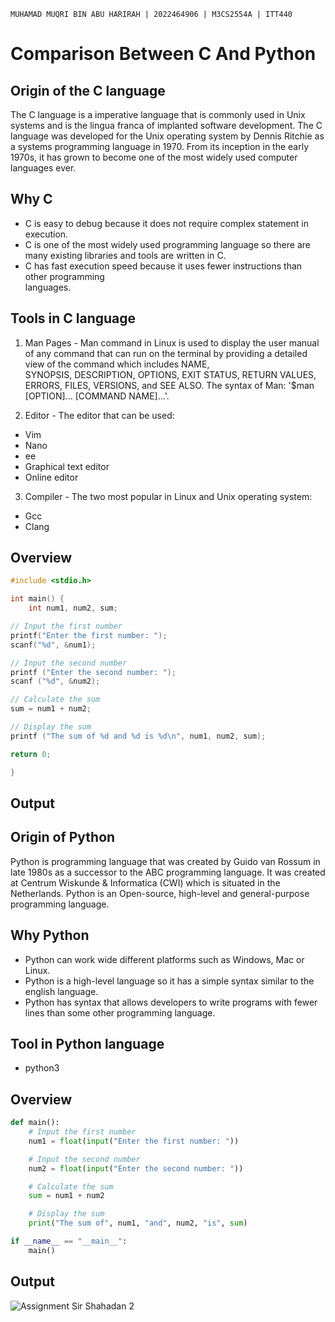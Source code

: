 `MUHAMAD MUQRI BIN ABU HARIRAH | 2022464906 | M3CS2554A | ITT440`
# Comparison Between C And Python

## Origin of the C language
The C language is a imperative language that is commonly used in Unix systems and is the lingua franca of implanted software development. The C language was developed for the Unix operating system by Dennis Ritchie as a systems programming language in 1970. From its inception in the early 1970s, it has grown to become one of the most widely used computer languages ever.


## Why C
* C is easy to debug because it does not require complex statement in execution.
* C is one of the most widely used programming language so there are many existing libraries      and tools are written in C.
* C has fast execution speed because it uses fewer instructions than other programming         
  languages.

## Tools in C language
1) Man Pages - Man command in Linux is used to display the user manual of any command that can 
   run  on the terminal by providing a detailed view of the command which includes NAME,     
   SYNOPSIS, DESCRIPTION, OPTIONS, EXIT STATUS, RETURN VALUES, ERRORS, FILES, VERSIONS, and SEE 
   ALSO. The syntax of Man: '$man [OPTION]... [COMMAND NAME]...'.

2) Editor - The editor that can be used:
  * Vim
  * Nano
  * ee
  * Graphical text editor
  * Online editor

3) Compiler - The two most popular in Linux and Unix operating system:
  * Gcc
  * Clang

## Overview
```c
#include <stdio.h>

int main() {
    int num1, num2, sum;

// Input the first number
printf("Enter the first number: ");
scanf("%d", &num1);

// Input the second number
printf ("Enter the second number: ");
scanf ("%d", &num2);

// Calculate the sum
sum = num1 + num2;

// Display the sum
printf ("The sum of %d and %d is %d\n", num1, num2, sum);

return 0;

}
```
## Output


## Origin of Python
Python is programming language that was created by Guido van Rossum in late 1980s as a successor to the ABC programming language. It was created at Centrum Wiskunde & Informatica (CWI) which is situated in the Netherlands. Python is an Open-source, high-level and general-purpose programming language. 

## Why Python
* Python can work wide different platforms such as Windows, Mac or Linux.
* Python is a high-level language so it has a simple syntax similar to the english language.
* Python has syntax that allows developers to write programs with fewer lines than some other     programming language.

## Tool in Python language
* python3

## Overview
```python
def main():
    # Input the first number
    num1 = float(input("Enter the first number: "))

    # Input the second number
    num2 = float(input("Enter the second number: "))

    # Calculate the sum
    sum = num1 + num2

    # Display the sum
    print("The sum of", num1, "and", num2, "is", sum)

if __name__ == "__main__":
    main()

```
## Output
![Assignment Sir Shahadan 2](https://github.com/addff/2403-ITT440/assets/166004612/e179e9c5-c69a-4ba3-96e4-e5789bef7e19)

